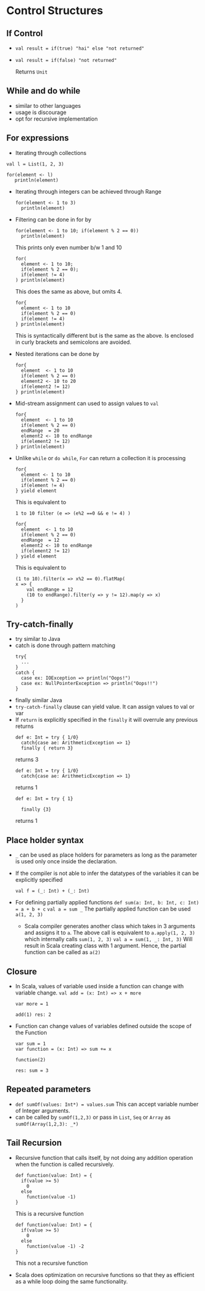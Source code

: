 Control Structures
==================

If Control
----------

- ``val result = if(true) "hai" else "not returned"``
- ``val result = if(false) "not returned"``

  Returns `Unit`

While and do while
------------------
- similar to other languages
- usage is discourage
- opt for recursive implementation

For expressions
----------------

- Iterating through collections
 ```
 val l = List(1, 2, 3)

 for(element <- l)
    println(element)
 ```
- Iterating through integers can be achieved through Range
  ```
  for(element <- 1 to 3)
    println(element)
  ```  
- Filtering can be done in for by
  ```
  for(element <- 1 to 10; if(element % 2 == 0))
    println(element)  
  ```
  This prints only even number b/w 1 and 10

  ```
  for(
    element <- 1 to 10;
    if(element % 2 == 0);
    if(element != 4)
  ) println(element)
  ```
  This does the same as above, but omits 4.

  ```
  for{
    element <- 1 to 10
    if(element % 2 == 0)
    if(element != 4)
  } println(element)
  ```
  This is syntactically different but is the same as the above. Is enclosed in curly brackets and semicolons are avoided.

- Nested iterations can be done by
  ```
  for{
    element  <- 1 to 10
    if(element % 2 == 0)
    element2 <- 10 to 20
    if(element2 != 12)
  } println(element)
  ```
- Mid-stream assignment can used to assign values to `val`

  ```
  for{
    element  <- 1 to 10
    if(element % 2 == 0)
    endRange  = 20
    element2 <- 10 to endRange
    if(element2 != 12)
  } println(element)
  ```
- Unlike `while` or `do while`, `For` can return a collection it is processing
  ```
  for{
    element <- 1 to 10
    if(element % 2 == 0)
    if(element != 4)
  } yield element  
  ```
  This is equivalent to
  ```
  1 to 10 filter (e => (e%2 ==0 && e != 4) )
  ```

  ```
  for{
    element  <- 1 to 10
    if(element % 2 == 0)
    endRange  = 12
    element2 <- 10 to endRange
    if(element2 != 12)
  } yield element
  ```
  This is equivalent to
  ```
  (1 to 10).filter(x => x%2 == 0).flatMap(
  x => {
      val endRange = 12
      (10 to endRange).filter(y => y != 12).map(y => x)
    }
  )
  ```

Try-catch-finally
-----------------
- try similar to Java
- catch is done through pattern matching
  ```
  try{
    ...   
  }
  catch {
    case ex: IOException => println("Oops!")
    case ex: NullPointerException => println("Oops!!")
  }
  ```
- finally similar Java
- `try-catch-finally` clause can yield value. It can assign values to val or var
- If `return` is explicitly specified in the `finally` it will overrule any previous returns
  ```
  def e: Int = try { 1/0}
    catch{case ae: ArithmeticException => 1}
    finally { return 3}
  ```
  returns 3
  ```
  def e: Int = try { 1/0}
    catch{case ae: ArithmeticException => 1}
  ```
  returns 1
  ```
  def e: Int = try { 1}

    finally {3}
  ```
  returns 1

Place holder syntax
-------------------
- `_` can be used as place holders for parameters as long as the parameter is used only once inside the declaration.
- If the compiler is not able to infer the datatypes of the variables it can be explicitly specified
  ```
  val f = (_: Int) + (_: Int)
  ```
- For defining partially applied functions
  `def sum(a: Int, b: Int, c: Int) = a + b + c`
  `val a = sum _`
  The partially applied function can be used
  `a(1, 2, 3)`

  - Scala compiler generates another class which takes in 3 arguments and assigns it to `a`. The above call is equivalent to `a.apply(1, 2, 3)` which internally calls `sum(1, 2, 3)`
  `val a = sum(1, _: Int, 3)`
  Will result in Scala creating class with 1 argument. Hence, the partial function can be called as `a(2)`

Closure
-------

- In Scala, values of variable used inside a function can change with variable change.
  `val add = (x: Int) => x + more`  

  `var more = 1`

  `add(1) res: 2`
- Function can change values of variables defined outside the scope of the Function

  ```
  var sum = 1
  var function = (x: Int) => sum += x

  function(2)
  ```
  `res: sum = 3`

Repeated parameters
------------------
- `def sumOf(values: Int*) = values.sum`
  This can accept variable number of Integer arguments.
- can be called by `sumOf(1,2,3)` or pass in `List`, `Seq` or `Array` as `sumOf(Array(1,2,3): _*)`

Tail Recursion
---------------
- Recursive function that calls itself, by not doing any addition operation when the function is called recursively.
  ```
  def function(value: Int) = {
    if(value >= 5)
      0
    else
      function(value -1)
  }
  ```
  This is a recursive function
  ```
  def function(value: Int) = {
    if(value >= 5)
      0
    else
      function(value -1) -2
  }
  ```
  This not a recursive function

- Scala does optimization on recursive functions so that they as efficient as a while loop doing the same functionality.
